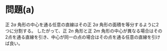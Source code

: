# 問題(a)

正 $2a$ 角形の中心を通る任意の直線はその正 $2a$ 角形の面積を等分するように2つに分割する。
したがって、正 $2n$ 角形と正 $2m$ 角形の中心が異なる場合はその2点を通る直線を引き、中心が同一の点の場合はその点を通る任意の直線を引けば良い。
